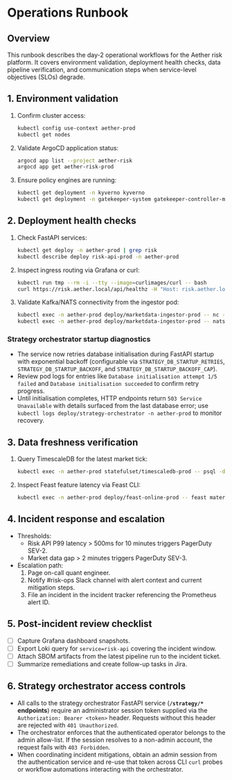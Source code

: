 # Operations Runbook

## Overview
This runbook describes the day-2 operational workflows for the Aether risk platform. It covers environment validation, deployment health checks, data pipeline verification, and communication steps when service-level objectives (SLOs) degrade.

## 1. Environment validation
1. Confirm cluster access:
   ```bash
   kubectl config use-context aether-prod
   kubectl get nodes
   ```
2. Validate ArgoCD application status:
   ```bash
   argocd app list --project aether-risk
   argocd app get aether-risk-prod
   ```
3. Ensure policy engines are running:
   ```bash
   kubectl get deployment -n kyverno kyverno
   kubectl get deployment -n gatekeeper-system gatekeeper-controller-manager
   ```

## 2. Deployment health checks
1. Check FastAPI services:
   ```bash
   kubectl get deploy -n aether-prod | grep risk
   kubectl describe deploy risk-api-prod -n aether-prod
   ```
2. Inspect ingress routing via Grafana or curl:
   ```bash
   kubectl run tmp --rm -i --tty --image=curlimages/curl -- bash
   curl https://risk.aether.local/api/healthz -H "Host: risk.aether.local"
   ```
3. Validate Kafka/NATS connectivity from the ingestor pod:
   ```bash
   kubectl exec -n aether-prod deploy/marketdata-ingestor-prod -- nc -z kafka-prod 9092
   kubectl exec -n aether-prod deploy/marketdata-ingestor-prod -- nats-server --help
   ```

### Strategy orchestrator startup diagnostics
* The service now retries database initialisation during FastAPI startup with exponential backoff (configurable via `STRATEGY_DB_STARTUP_RETRIES`, `STRATEGY_DB_STARTUP_BACKOFF`, and `STRATEGY_DB_STARTUP_BACKOFF_CAP`).
* Review pod logs for entries like `Database initialisation attempt 1/5 failed` and `Database initialisation succeeded` to confirm retry progress.
* Until initialisation completes, HTTP endpoints return `503 Service Unavailable` with details surfaced from the last database error; use `kubectl logs deploy/strategy-orchestrator -n aether-prod` to monitor recovery.

## 3. Data freshness verification
1. Query TimescaleDB for the latest market tick:
   ```bash
   kubectl exec -n aether-prod statefulset/timescaledb-prod -- psql -d marketdata -c "select max(event_time) from market_ticks;"
   ```
2. Inspect Feast feature latency via Feast CLI:
   ```bash
   kubectl exec -n aether-prod deploy/feast-online-prod -- feast materialize-incremental 15m
   ```

## 4. Incident response and escalation
* Thresholds:
  * Risk API P99 latency > 500ms for 10 minutes triggers PagerDuty SEV-2.
  * Market data gap > 2 minutes triggers PagerDuty SEV-3.
* Escalation path:
  1. Page on-call quant engineer.
  2. Notify #risk-ops Slack channel with alert context and current mitigation steps.
  3. File an incident in the incident tracker referencing the Prometheus alert ID.

## 5. Post-incident review checklist
- [ ] Capture Grafana dashboard snapshots.
- [ ] Export Loki query for `service=risk-api` covering the incident window.
- [ ] Attach SBOM artifacts from the latest pipeline run to the incident ticket.
- [ ] Summarize remediations and create follow-up tasks in Jira.

## 6. Strategy orchestrator access controls
- All calls to the strategy orchestrator FastAPI service (**`/strategy/*` endpoints**) require an
  administrator session token supplied via the `Authorization: Bearer <token>` header. Requests
  without this header are rejected with `401 Unauthorized`.
- The orchestrator enforces that the authenticated operator belongs to the admin allow-list. If the
  session resolves to a non-admin account, the request fails with `403 Forbidden`.
- When coordinating incident mitigations, obtain an admin session from the authentication service
  and re-use that token across CLI `curl` probes or workflow automations interacting with the
  orchestrator.
